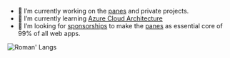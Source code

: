 - 🔭 I’m currently working on the [panes](https://github.com/roman-rr/cupertino-pane) and private projects. 
- 🌱 I’m currently learning [Azure Cloud Architecture](https://learn.microsoft.com/en-us/certifications/exams/az-305/)
- 👯 I’m looking for [sponsorships](https://opencollective.com/cupertino-pane) to make the [panes](https://github.com/roman-rr/cupertino-pane) as essential core of 99% of all web apps.

<!--
### Hi there 👋
**roman-rr/roman-rr** is a ✨ _special_ ✨ repository because its `README.md` (this file) appears on your GitHub profile.

Here are some ideas to get you started:

- 🔭 I’m currently working on ...
- 🌱 I’m currently learning ...
- 👯 I’m looking to collaborate on ...
- 🤔 I’m looking for help with ...
- 💬 Ask me about ...
- 📫 How to reach me: ...
- 😄 Pronouns: ...
- ⚡ Fun fact: ...
-->

![Roman' Langs](https://github-readme-stats.vercel.app/api/top-langs/?username=roman-rr&layout=compact&theme=tokyonight)
